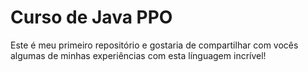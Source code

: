 # Curso de Java PPO

Este é meu primeiro repositório e gostaria de compartilhar com vocês algumas de minhas experiências com esta línguagem incrível!


